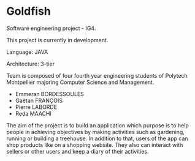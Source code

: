 # Goldfish
Software engineering project - IG4.

This project is currently in development.

Language: JAVA

Architecture: 3-tier

Team is composed of four fourth year engineering students of Polytech Montpellier majoring Computer Science and Management.
  - Emmeran BORDESSOULES
  - Gaëtan FRANÇOIS
  - Pierre LABORDE
  - Reda MAACHI

The aim of the project is to build an application which purpose is to help people in achieving objectives by making activities such as gardening, running or building a treehouse.
In addition to that, users of the app can shop products like on a shopping website.
They also can interact with sellers or other users and keep a diary of their activities.
